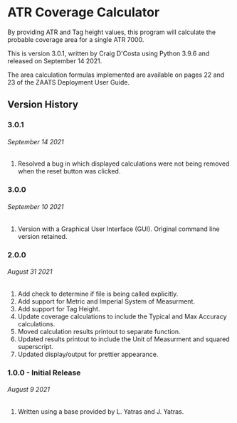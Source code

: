 # ATR Coverage Calculator
By providing ATR and Tag height values, this program will calculate the probable coverage area for a single ATR 7000.

This is version 3.0.1, written by Craig D'Costa using Python 3.9.6 and released on September 14 2021. 

The area calculation formulas implemented are available on pages 22 and 23 of the ZAATS Deployment User Guide.

## Version History

### 3.0.1
###### September 14 2021
1. Resolved a bug in which displayed calculations were not being removed when the reset button was clicked.

### 3.0.0
###### September 10 2021
1. Version with a Graphical User Interface (GUI). Original command line version retained.

### 2.0.0
###### August 31 2021
1. Add check to determine if file is being called explicitly.
2. Add support for Metric and Imperial System of Measurment.
3. Add support for Tag Height.
4. Update coverage calculations to include the Typical and Max Accuracy calculations.
5. Moved calculation results printout to separate function.
6. Updated results printout to include the Unit of Measurment and squared superscript.
7. Updated display/output for prettier appearance.

### 1.0.0 - Initial Release
###### August 9 2021
1. Written using a base provided by L. Yatras and J. Yatras.